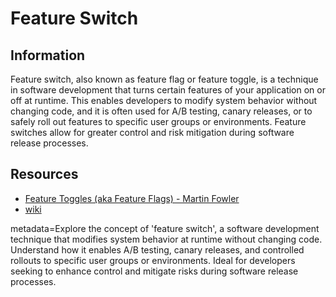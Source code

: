 # Feature Switch

## Information

Feature switch, also known as feature flag or feature toggle, is a technique in software development that turns certain features of your application on or off at runtime. This enables developers to modify system behavior without changing code, and it is often used for A/B testing, canary releases, or to safely roll out features to specific user groups or environments. Feature switches allow for greater control and risk mitigation during software release processes.

## Resources

- [Feature Toggles (aka Feature Flags) - Martin Fowler](https://martinfowler.com/articles/feature-toggles.html)
- [wiki](https://en.wikipedia.org/wiki/Feature_toggle)

metadata=Explore the concept of 'feature switch', a software development technique that modifies system behavior at runtime without changing code. Understand how it enables A/B testing, canary releases, and controlled rollouts to specific user groups or environments. Ideal for developers seeking to enhance control and mitigate risks during software release processes.
